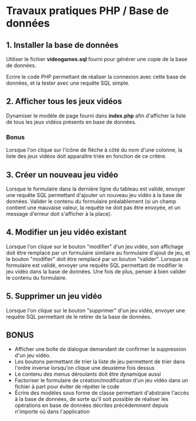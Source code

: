 # Travaux pratiques PHP / Base de données

## 1. Installer la base de données

Utiliser le fichier **videogames.sql** fourni pour générer une copie de la base de données.

Ecrire le code PHP permettant de réaliser la connexion avec cette base de données, et la tester avec une requête SQL simple.

## 2. Afficher tous les jeux vidéos

Dynamiser le modèle de page fourni dans **index.php** afin d'afficher la liste de tous les jeux vidéos présents en base de données.

### Bonus

Lorsque l'on clique sur l'icône de flèche à côté du nom d'une colonne, la liste des jeux vidéos doit apparaître triée en fonction de ce critère.

## 3. Créer un nouveau jeu vidéo

Lorsque le formulaire dans la dernière ligne du tableau est validé, envoyer une requête SQL permettant d'ajouter un nouveau jeu vidéo à la base de données. Valider le contenu du formulaire préalablement (si un champ contient une mauvaise valeur, la requête ne doit pas être envoyée, et un message d'erreur doit s'afficher à la place).

## 4. Modifier un jeu vidéo existant

Lorsque l'on clique sur le bouton "modifier" d'un jeu vidéo, son affichage doit être remplacé par un formulaire similaire au formulaire d'ajout de jeu, et le bouton "modifier" doit être remplacé par un bouton "valider". Lorsque ce formulaire est validé, envoyer une requête SQL permettant de modifier le jeu vidéo dans la base de données. Une fois de plus, penser à bien valider le contenu du formulaire.

## 5. Supprimer un jeu vidéo

Lorsque l'on clique sur le bouton "supprimer" d'un jeu vidéo, envoyer une requête SQL permettant de le retirer de la base de données.

## BONUS

- Afficher une boîte de dialogue demandant de confirmer la suppression d'un jeu vidéo.
- Les boutons permettant de trier la liste de jeu permettent de trier dans l'ordre inverse lorsqu'on clique une deuxième fois dessus
- Le contenu des menus déroulants doit être dynamique aussi
- Factoriser le formulaire de création/modification d'un jeu vidéo dans un fichier à part pour éviter de répéter le code
- Écrire des modèles sous forme de classe permettant d'abstraire l'accés à la base de données, de sorte qu'il soit possible de réaliser les opérations en base de données décrites précédemment depuis n'importe où dans l'application
